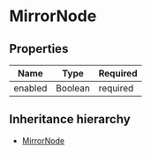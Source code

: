 

# MirrorNode

## Properties

Name | Type | Required
-------- | -------- | --------
enabled | Boolean | required




## Inheritance hierarchy


* [MirrorNode](MirrorNode.md)
